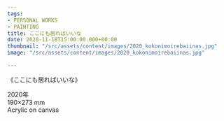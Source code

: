 ```yaml
---
tags:
- PERSONAL WORKS
- PAINTING
title: ここにも居ればいいな
date: 2020-11-18T15:00:00.000+00:00
thumbnail: "/src/assets/content/images/2020_kokonimoirebaiinas.jpg"
image: "/src/assets/content/images/2020_kokonimoirebaiinas.jpg"

---
```

《ここにも居ればいいな》

2020年   
190×273 mm  
Acrylic on canvas